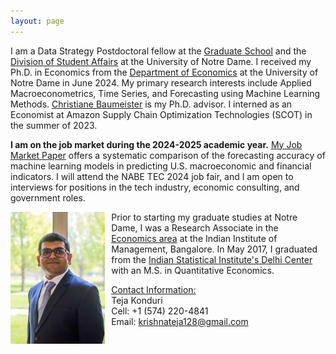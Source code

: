 ```yaml
---
layout: page
---
```

I am a Data Strategy Postdoctoral fellow at the [Graduate School](https://graduateschool.nd.edu/) and the [Division of Student Affairs](https://studentaffairs.nd.edu) at the University of Notre Dame. I received my Ph.D. in Economics from the [Department of Economics](https://economics.nd.edu) at the University of Notre Dame in June 2024. My primary research interests include Applied Macroeconometrics, Time Series, and Forecasting using Machine Learning Methods. [Christiane Baumeister](https://sites.google.com/site/cjsbaumeister/home) is my Ph.D. advisor. I interned as an Economist at Amazon Supply Chain Optimization Technologies (SCOT) in the summer of 2023.

**I am on the job market during the 2024-2025 academic year.** [My Job Market Paper](/uploads/Konduri_JMP.pdf) offers a systematic comparison of the forecasting accuracy of machine learning models in predicting U.S. macroeconomic and financial indicators. I will attend the NABE TEC 2024 job fair, and I am open to interviews for positions in the tech industry, economic consulting, and government roles.

<img src="/uploads/Konduri_website_photo_zoomed.jpg" width="30%" height="30%" align="left" style="margin-right: 10px;">

Prior to starting my graduate studies at Notre Dame, I was a Research Associate in the [Economics area](https://www.iimb.ac.in/economics-area) at the Indian Institute of Management, Bangalore. In May 2017, I graduated from the [Indian Statistical Institute's Delhi Center](https://www.isid.ac.in/epu/) with an M.S. in Quantitative Economics.

<ins>Contact Information:</ins><br>
Teja Konduri<br>
Cell: +1 (574) 220-4841<br>
Email: krishnateja128@gmail.com<br>
